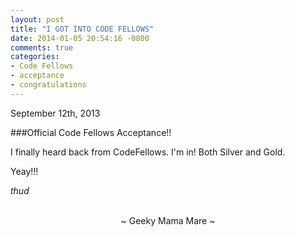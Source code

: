 ```yaml
---
layout: post
title: "I GOT INTO CODE FELLOWS"
date: 2014-01-05 20:54:16 -0800
comments: true
categories:
- Code Fellows
- acceptance
- congratulations
---
```

September 12th, 2013

###Official Code Fellows Acceptance!!

I finally heard back from CodeFellows.  I'm in!  Both Silver and Gold.

Yeay!!!

*thud*

<br>
<center>~ Geeky Mama Mare ~</center>
